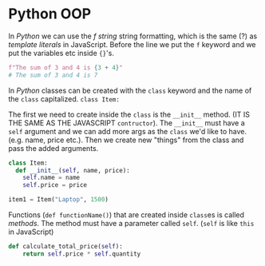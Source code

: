 <h1>Python OOP</h1>

In *Python* we can use the *f string* string formatting, which is the same (?) as *template literals* in JavaScript. Before the line we put the `f` keyword and we put the variables etc inside `{}`'s.
```py
f"The sum of 3 and 4 is {3 + 4}"
# The sum of 3 and 4 is 7
```

In *Python* classes can be created with the `class` keyword and the name of the `class` capitalized.
`class Item:`

The first we need to create inside the `class` is the `__init__` method. (IT IS THE SAME AS THE JAVASCRIPT `contructor`). The `__init__` must have a `self` argument and we can add more args as the `class` we'd like to have. (e.g. name, price etc.). Then we create new "things" from the class and pass the added arguments.
```py
class Item:
  def __init__(self, name, price):
    self.name = name
    self.price = price

item1 = Item("Laptop", 1500)
```

Functions (`def functionName()`) that are created inside `class`es is called *methods*. The method must have a parameter called `self`. (`self` is like `this` in JavaScript)
```py
def calculate_total_price(self):
    return self.price * self.quantity
```